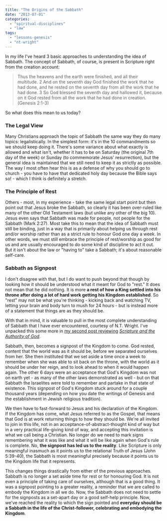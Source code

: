 ```yaml
---
title: "The Origins of the Sabbath"
date: "2013-07-01"
categories: 
  - "spiritual-disciplines"
  - "law"
tags: 
  - "lessons-genesis"
  - "nt-wright"
---
```


In my life I've heard 3 basic approaches to understanding the idea of Sabbath. The concept of Sabbath, of course, is present in Scripture right from the creation account:

> Thus the heavens and the earth were finished, and all their multitude. 2 And on the seventh day God finished the work that he had done, and he rested on the seventh day from all the work that he had done. 3 So God blessed the seventh day and hallowed it, because on it God rested from all the work that he had done in creation. (Genesis 2:1-3)

So what does this mean to us today?

### <!--more-->The Legal View

Many Christians approach the topic of Sabbath the same way they do many topics: legalistically. In the simplest form: it's in the 10 commandments so we should keep doing it. There's some variance about what exactly is allowed and what isn't, whether it has to be on Saturday (the original 7th day of the week) or Sunday (to commemorate Jesus' resurrection), but the general idea is maintained that we still need to keep it as strictly as possible. The way I most often hear this is as a defense of why you should go to church - you have to have that dedicated holy day because the Bible says so! - which I think is definitely a stretch.

### The Principle of Rest

Others - most, in my experience - take the same legal start point but then point out that Jesus broke the Sabbath, so clearly it has been over-ruled like many of the other Old Testament laws (but unlike any other of the big 10). Jesus even says that Sabbath was made for people, not people for the Sabbath (Mark 2:27). Most take this to mean that the idea of Sabbath must still be binding, just in a way that is primarily about helping us through rest and/or worship rather than as a strict rule to honour God one day a week. In other words, we must still embrace the principle of rest/worship as good for us and are usually encouraged to do some kind of discipline to act it out. But it isn't about the law or "having to" take a Sabbath; it's about reasonable self-care.

### Sabbath as Signpost

I don't disagree with that, but I do want to push beyond that though by looking how it should be understood what it meant for God to "rest." It does not mean that he did nothing. It is more **a rest of how a King settled into his throne after doing a lot of hard work getting his Kingdom established**. So "rest" may not be what you're thinking - kicking back and watching TV, letting your brain and body turn to mush for 24 hours - but is instead more of a statement that things are as they should be.

With that in mind, it is valuable to pull in the most complete understanding of Sabbath that I have ever encountered, courtesy of N.T. Wright. I've unpacked this some more in [my second post reviewing](http://anabaptistredux.com/scripture-and-the-authority-of-god-by-n-t-wright-part-2/ "Scripture and the Authority of God by N.T. Wright (Part 2)") _[Scripture and the Authority of God](http://anabaptistredux.com/scripture-and-the-authority-of-god-by-n-t-wright-part-2/ "Scripture and the Authority of God by N.T. Wright (Part 2)")._ 

Sabbath, then, becomes a signpost of the Kingdom to come. God rested, content that the world was as it should be, before we separated ourselves from her. She then instituted that we set aside a time once a week to remember when she was able to sit back on the throne, with the world as it should be under her reign, and to look ahead to when it would happen again. The other 6 days were an acceptance that God's Kingdom was not on earth yet - as many of the other laws demonstrated as well - but on that Sabbath the Israelites were told to remember and partake in that state of existence. This signpost of God's Kingdom stuck around for a couple thousand years (depending on how you date the writings of Genesis and the establishment in Jewish religious tradition).

We then have to fast-forward to Jesus and his declaration of the Kingdom. If the Kingdom has come, what Jesus referred to as the Gospel, that means that God is at work returning things to how they should be. We're all invited to join in this life, not in an acceptance-of-abstract-thought kind of way but in a very practical life-giving kind of way, and accepting this invitation is what we call being a Christian. No longer do we need to mark signs remembering what it was like and what it will be like again when God's rule is complete. No, **the signpost has led us to the reality**. Like Scripture is only meaningful inasmuch as it points us to the relational Truth of Jesus (John 5:39-40), the Sabbath is most meaningful precisely because it points us to the Kingdom life that it represents.

This changes things drastically from either of the previous approaches. Sabbath is no longer a set aside time for rest or for honouring God. It is not even a principle of taking care of ourselves, although that is a good thing. It was a signpost pointing to a greater reality, a reminder that we are called to embody the Kingdom in all we do. Now, the Sabbath does not need to settle for the signposts as a set-apart day or a good self-help principle. Now, we've reached the reality to which the sign pointed and **everyday should be a Sabbath in the life of the Christ-follower, celebrating and embodying the Kingdom**.

